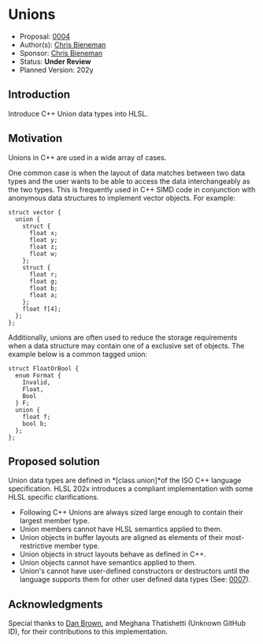 # Unions

* Proposal: [0004](0004-unions.md)
* Author(s): [Chris Bieneman](https://github.com/llvm-beanz)
* Sponsor: [Chris Bieneman](https://github.com/llvm-beanz)
* Status: **Under Review**
* Planned Version: 202y

## Introduction

Introduce C++ Union data types into HLSL.

## Motivation

Unions in C++ are used in a wide array of cases.

One common case is when the layout of data matches between two data types and
the user wants to be able to access the data interchangeably as the two types.
This is frequently used in C++ SIMD code in conjunction with anonymous data
structures to implement vector objects. For example:

```
struct vector {
  union {
    struct {
      float x;
      float y;
      float z;
      float w;
    };
    struct {
      float r;
      float g;
      float b;
      float a;
    };
    float f[4];
  };
};
```

Additionally, unions are often used to reduce the storage requirements when a
data structure may contain one of a exclusive set of objects. The example below
is a common tagged union:

```
struct FloatOrBool {
  enum Format {
    Invalid,
    Float,
    Bool
  } F;
  union {
    float f;
    bool b;
  };
};
```

## Proposed solution

Union data types are defined in *\[class.union\]*of the ISO C++ language
specification. HLSL 202x introduces a compliant implementation with some HLSL
specific clarifications.

* Following C++ Unions are always sized large enough to contain their largest
  member type.
* Union members cannot have HLSL semantics applied to them.
* Union objects in buffer layouts are aligned as elements of their
  most-restrictive member type.
* Union objects in struct layouts behave as defined in C++.
* Union objects cannot have semantics applied to them.
* Union's cannot have user-defined constructors or destructors until the
  language supports them for other user defined data types (See:
  [0007](0007-constructors.md)).

## Acknowledgments

Special thanks to [Dan Brown](https://github.com/danbrown-amd), and Meghana
Thatishetti (Unknown GitHub ID), for their contributions to this implementation.
